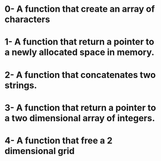 # 0- A function that create an array of characters
# 1- A function that return a pointer to a newly allocated space in memory.
# 2- A function that concatenates two strings.
# 3- A function that return a pointer to a two dimensional array of integers.
# 4- A function that free a 2 dimensional grid
